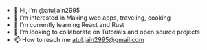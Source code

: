- 👋 Hi, I’m @atuljain2995
- 👀 I’m interested in Making web apps, traveling, cooking
- 🌱 I’m currently learning React and Rust
- 💞️ I’m looking to collaborate on Tutorials and open source projects
- 📫 How to reach me atul.jain2995@gmail.com

<!---
atuljain2995/atuljain2995 is a ✨ special ✨ repository because its `README.md` (this file) appears on your GitHub profile.
You can click the Preview link to take a look at your changes.
--->
